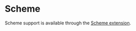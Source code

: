 # Scheme

Scheme support is available through the [Scheme extension](https://github.com/zed-industries/zed/tree/main/extensions/scheme).
